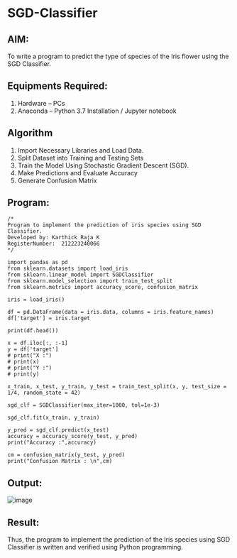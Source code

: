 # SGD-Classifier
## AIM:
To write a program to predict the type of species of the Iris flower using the SGD Classifier.

## Equipments Required:
1. Hardware – PCs
2. Anaconda – Python 3.7 Installation / Jupyter notebook

## Algorithm
1. Import Necessary Libraries and Load Data.
2. Split Dataset into Training and Testing Sets
3. Train the Model Using Stochastic Gradient Descent (SGD).
4. Make Predictions and Evaluate Accuracy
5. Generate Confusion Matrix

## Program:
```
/*
Program to implement the prediction of iris species using SGD Classifier.
Developed by: Karthick Raja K
RegisterNumber:  212223240066
*/

import pandas as pd
from sklearn.datasets import load_iris
from sklearn.linear_model import SGDClassifier
from sklearn.model_selection import train_test_split
from sklearn.metrics import accuracy_score, confusion_matrix

iris = load_iris()

df = pd.DataFrame(data = iris.data, columns = iris.feature_names)
df['target'] = iris.target

print(df.head())

x = df.iloc[:, :-1]
y = df['target']
# print("X :")
# print(x)
# print("Y :")
# print(y)

x_train, x_test, y_train, y_test = train_test_split(x, y, test_size = 1/4, random_state = 42)

sgd_clf = SGDClassifier(max_iter=1000, tol=1e-3)

sgd_clf.fit(x_train, y_train)

y_pred = sgd_clf.predict(x_test)
accuracy = accuracy_score(y_test, y_pred)
print("Accuracy :",accuracy)

cm = confusion_matrix(y_test, y_pred)
print("Confusion Matrix : \n",cm)
```

## Output:

![image](https://github.com/user-attachments/assets/65f9a673-ce7d-4e59-92ba-fcf4193f76ba)


## Result:
Thus, the program to implement the prediction of the Iris species using SGD Classifier is written and verified using Python programming.
